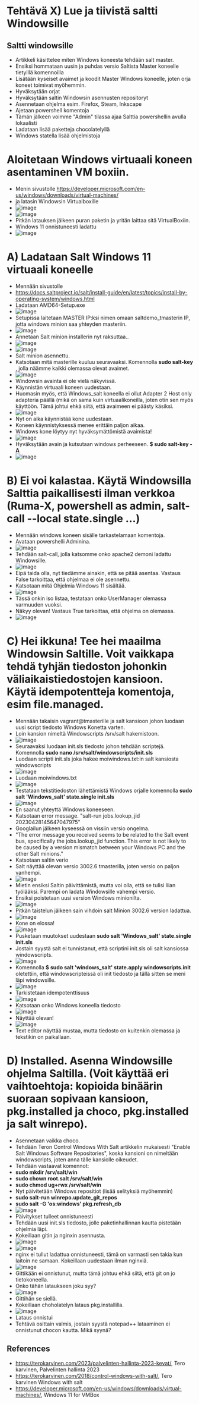 # Tehtävä X) Lue ja tiivistä saltti Windowsille

## Saltti windowsille
- Artikkeli käsittelee miten Windows koneesta tehdään salt master.
- Ensiksi hommataan uusin ja puhdas versio Saltista Master koneelle tietyillä komennoilla
- Lisätään kyseiset avaimet ja koodit Master Windows koneelle, joten orja koneet toimivat myöhemmin.
- Hyväksytään orjat
- Hyväksytään saltin Windowsin asennusten repositoryt
- Asennetaan ohjelma esim. Firefox, Steam, Inkscape
- Ajetaan powershell komentoja
- Tämän jälkeen voimme "Admin" tilassa ajaa Salttia powershellin avulla lokaalisti
- Ladataan lisää paketteja chocolatelyllä
- Windows statella lisää ohjelmistoja

## 



#  Aloitetaan Windows virtuaali koneen asentaminen VM boxiin. 
- Menin sivustolle https://developer.microsoft.com/en-us/windows/downloads/virtual-machines/
- ja latasin Windowsin Virtualboxille
- ![image](https://user-images.githubusercontent.com/105793201/235140439-020b953b-c3c7-4b92-bd56-c450c7bf0037.png)
- ![image](https://user-images.githubusercontent.com/105793201/235142779-30ad1842-35eb-418d-8df5-1917b4ec8fec.png)
- Pitkän latauksen jälkeen puran paketin ja yritän laittaa sitä VirtualBoxiin.
- Windows 11 onnistuneesti ladattu
- ![image](https://user-images.githubusercontent.com/105793201/235158650-5c2dc9e8-23e1-4406-8223-0cc8fb358226.png)

# A) Ladataan Salt Windows 11 virtuaali koneelle
- Mennään sivustolle 
- https://docs.saltproject.io/salt/install-guide/en/latest/topics/install-by-operating-system/windows.html
- Ladataan AMD64-Setup.exe
- ![image](https://user-images.githubusercontent.com/105793201/235160631-a2f9dabd-e434-4b45-8630-e1c583e90c49.png)
- Setupissa laitetaan MASTER IP:ksi nimen omaan saltdemo_tmasterin IP, jotta windows minion saa yhteyden masteriin.
- ![image](https://user-images.githubusercontent.com/105793201/235161738-0774c49c-d2c3-4035-b15b-32048f50bc74.png)
- Annetaan Salt minion installerin nyt raksuttaa..
- ![image](https://user-images.githubusercontent.com/105793201/235161970-b3feec3b-ca2d-483d-842b-eb249f013649.png)
- ![image](https://user-images.githubusercontent.com/105793201/235164748-895ca965-1134-4eef-b497-27fa4ce4296b.png)
- Salt minion asennettu.
- Katsotaan mitä masterille kuuluu seuravaaksi. Komennolla **sudo salt-key** , jolla näämme kaikki olemassa olevat avaimet. 
- ![image](https://user-images.githubusercontent.com/105793201/235165585-fde7e8aa-66a0-4285-ab0f-12f72e2cd8d3.png)
- Windowsin avainta ei ole vielä näkyvissä. 
- Käynnistän virtuaali koneen uudestaan.
- Huomasin myös, että Windows_salt koneella ei ollut Adapter 2 Host only adapteria päällä (mikä on sama kuin virtuaalikoneilla, joten otin sen myös käyttöön. Tämä johtui ehkä siitä, että avaimeen ei päästy käsiksi.
- ![image](https://user-images.githubusercontent.com/105793201/235166754-9de2ac49-a70a-41a0-9fa4-56d6a88ad8cb.png)
- Nyt on aika käynnistää kone uudestaan.
- Koneen käynnistyksessä menee erittäin paljon aikaa.
- Windows kone löytyy nyt hyväksymättömistä avaimista!
- ![image](https://user-images.githubusercontent.com/105793201/235168730-fe74ad7c-a90e-4738-82f4-94bc8d9981c1.png)
- Hyväksytään avain ja kutsutaan windows perheeseen. **$ sudo salt-key -A**
- ![image](https://user-images.githubusercontent.com/105793201/235169119-8ea4b13f-26c0-413b-a73c-1ba31c36845e.png)

# B) Ei voi kalastaa. Käytä Windowsilla Salttia paikallisesti ilman verkkoa (Ruma-X, powershell as admin, salt-call --local state.single ...)
- Mennään windows koneen sisälle tarkastelamaan komentoja.
- Avataan powershelli Adminina.
- ![image](https://user-images.githubusercontent.com/105793201/235169600-91054e64-ce8e-488f-adad-0678a4ad1adb.png)
- Tehdään salt-call, jolla katsomme onko apache2 demoni ladattu Windowsille.
- ![image](https://user-images.githubusercontent.com/105793201/235174030-ff4accde-57a2-44bb-995b-59ce1918cf0f.png)
- Eipä taida olla, nyt tiedämme ainakin, että se pitää asentaa. Vastaus False tarkoittaa, että ohjelmaa ei ole asennettu.
- Katsotaan mitä Ohjelmia Windows 11 sisältää. 
- ![image](https://user-images.githubusercontent.com/105793201/235174726-d7b882a2-36fa-45f8-bb46-4390d452eb34.png)
- Tässä onkin iso listaa, testataan onko UserManager olemassa varmuuden vuoksi. 
- Näkyy olevan! Vastaus True tarkoittaa, että ohjelma on olemassa.
- ![image](https://user-images.githubusercontent.com/105793201/235174984-e8fa1f6d-17dc-449b-ac9e-77fa0860bf8d.png)

# C) Hei ikkuna! Tee hei maailma Windowsin Saltille. Voit vaikkapa tehdä tyhjän tiedoston johonkin väliaikaistiedostojen kansioon. Käytä idempotentteja komentoja, esim file.managed.
- Mennään takaisin vagrant@tmasterille ja salt kansioon johon luodaan uusi script tiedosto Windows Konetta varten.
- Loin kansion nimeltä Windowscripts /srv/salt hakemistoon.
- ![image](https://user-images.githubusercontent.com/105793201/235179605-4e312a9f-2e02-42f5-aa50-fdea568aa169.png)
- Seuraavaksi luodaan init.sls tiedosto johon tehdään scriptejä. Komennolla **sudo nano /srv/salt/windowscripts/init.sls**
- Luodaan scripti init.sls joka hakee moiwindows.txt:in salt kansiosta windowscripts
- ![image](https://user-images.githubusercontent.com/105793201/235181006-59ee6d7c-a135-4348-9c0f-c169942b4b09.png)
- Luodaan moiwindows.txt
- ![image](https://user-images.githubusercontent.com/105793201/235181231-ba8bee39-4752-4ee3-a50d-84d957c679cc.png)
- Testataan tekstitiedoston lähettämistä Windows orjalle komennolla **sudo salt 'Windows_salt' state.single init.sls**
- ![image](https://user-images.githubusercontent.com/105793201/235182175-02561ad7-4900-403d-aafa-1f5f34932675.png)
- En saanut yhteyttä Windows koneeseen. 
- Katsotaan error message. "salt-run jobs.lookup_jid 20230428145647047975"
- Googlailun jälkeen kyseessä on vissiin versio ongelma. 
- "The error message you received seems to be related to the Salt event bus, specifically the jobs.lookup_jid function. This error is not likely to be caused by a version mismatch between your Windows PC and the other Salt minions."
- Katsotaan saltin verio
- Salt näyttää olevan versio 3002.6 tmasterilla, joten versio on paljon vanhempi.
- ![image](https://user-images.githubusercontent.com/105793201/235191344-88154b00-1411-41c0-85ba-703ccc6370bf.png)
- Mietin ensiksi Saltin päivittämistä, mutta voi olla, että se tulisi liian työlääksi. Parempi on ladata Windowsille vahempi versio.
- Ensiksi poistetaan uusi version Windows minionilta.
- ![image](https://user-images.githubusercontent.com/105793201/235211711-db2b37fe-82d8-4433-9b34-4a268a38696d.png)
- Pitkän taistelun jälkeen sain vihdoin salt Minion 3002.6 version ladattua.
- ![image](https://user-images.githubusercontent.com/105793201/235218345-8a517da4-b64b-45c3-b8e3-0020d3017331.png)
- Kone on elossa!
- ![image](https://user-images.githubusercontent.com/105793201/235222547-e79b95ea-21cf-4719-abc4-19ae1fac7484.png)
- Pusketaan muutokset uudestaan **sudo salt 'Windows_salt' state.single init.sls**
- Jostain syystä salt ei tunnistanut, että scriptini init.sls oli salt kansiossa windowscripts.
- ![image](https://user-images.githubusercontent.com/105793201/235227377-7a4c8630-de24-4559-94a4-524058e39c61.png)
- Komennolla **$ sudo salt 'windows_salt' state.apply windowscripts.init** oletettiin, että windowscripteissä oli init tiedosto ja tällä sitten se meni läpi windowsille.
- ![image](https://user-images.githubusercontent.com/105793201/235227493-88a91842-648b-4eea-957e-28f36e8d33a8.png)
- Tarkistetaan idempotenttisuus
- ![image](https://user-images.githubusercontent.com/105793201/235227912-0ffdc512-808a-4daa-aa62-433cd3cb5f65.png)
- Katsotaan onko Windows koneella tiedosto
- ![image](https://user-images.githubusercontent.com/105793201/235228011-0757f3e8-0b17-4b62-bd91-4d0afb9b8d79.png)
- Näyttää olevan!
- ![image](https://user-images.githubusercontent.com/105793201/235228136-9924c256-6244-4c15-9b72-2d3001cdb815.png)
- Text editor näyttää mustaa, mutta tiedosto on kuitenkin olemassa ja tekstikin on paikallaan.

# D) Installed. Asenna Windowsille ohjelma Saltilla. (Voit käyttää eri vaihtoehtoja: kopioida binäärin suoraan sopivaan kansioon, pkg.installed ja choco, pkg.installed ja salt winrepo).
- Asennetaan vaikka choco.
- Tehdään Teron Control Windows With Salt artikkelin mukaisesti "Enable Salt Windows Software Repositories", koska kansioni on nimeltään windowscripts, joten anna tälle kansiolle oikeudet.
- Tehdään vastaavat komennot:
- **sudo mkdir /srv/salt/win**
- **sudo chown root.salt /srv/salt/win**
- **sudo chmod ug+rwx /srv/salt/win**
- Nyt päivitetään Windows repositiot (lisää selityksiä myöhemmin) 
- **sudo salt-run winrepo.update_git_repos**
- **sudo salt -G 'os:windows' pkg.refresh_db**
- ![image](https://user-images.githubusercontent.com/105793201/235230285-af0adcab-1929-456f-9525-08cc2e7b34c6.png)
- Päivitykset tulleet onnistuneesti
- Tehdään uusi init.sls tiedosto, jolle paketinhallinnan kautta pistetään ohjelmia läpi. 
- Kokeillaan gitin ja nginxin asennusta.
- ![image](https://user-images.githubusercontent.com/105793201/235230928-eafc49ed-69a1-4d8b-942c-d794a35ead37.png)
- ![image](https://user-images.githubusercontent.com/105793201/235231346-2b890b2b-2181-4a02-9b15-c15225c777d4.png)
- nginx ei tullut ladattua onnistuneesti, tämä on varmasti sen takia kun laitoin ne samaan. Kokeillaan uudestaan ilman nginxiä.
- ![image](https://user-images.githubusercontent.com/105793201/235231867-dc23b9b5-bdd9-4297-b119-7c129a0690bf.png)
- Gittikään ei onnistunut, mutta tämä johtuu ehkä siitä, että git on jo tietokoneella. 
- Onko tähän lataukseen joku syy?
- ![image](https://user-images.githubusercontent.com/105793201/235231946-a728126c-a37f-4eaa-9044-93a65c2334c1.png)
- Gittihän se siellä.
- Kokeillaan choholatelyn lataus pkg.installilla.
- ![image](https://user-images.githubusercontent.com/105793201/235232528-d08963cc-f8d0-46a5-9b07-74fb3d4270c9.png)
- Lataus onnistui
- Tehtävä osittain valmis, jostain syystä notepad++ lataaminen ei onnistunut chocon kautta. Mikä syynä?




## References
- https://terokarvinen.com/2023/palvelinten-hallinta-2023-kevat/, Tero karvinen, Palvelinten hallinta 2023
- https://terokarvinen.com/2018/control-windows-with-salt/, Tero karvinen Windows with salt
- https://developer.microsoft.com/en-us/windows/downloads/virtual-machines/, Windows 11 for VMBox
